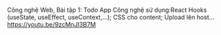 ﻿Công nghệ Web, Bài tập 1: Todo App
Công nghệ sử dụng:React Hooks (useState, useEffect, useContext,...); CSS cho content; Upload lên host...
https://youtu.be/9zcMnJI3B7M
